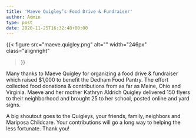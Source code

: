 ```yaml
---
title: 'Maeve Quigley’s Food Drive & Fundraiser'
author: Admin
type: post
date: 2020-11-25T16:32:48+00:00
---
```

{{< figure
  src="maeve.quigley.png"
  alt=""
  width="246px"
  class="alignright"
>}}

Many thanks to Maeve Quigley for organizing a food drive & fundraiser which raised $1,000 to benefit the Dedham Food Pantry. The effort collected food donations & contributions from as far as Maine, Ohio and Virginia. Maeve and her mother Kathryn Aldrich Quigley delivered 150 flyers to their neighborhood and brought 25 to her school, posted online and yard signs.

A big shoutout goes to the Quigleys, your friends, family, neighbors and Mariposa Childcare. Your contributions will go a long way to helping the less fortunate. Thank you!
